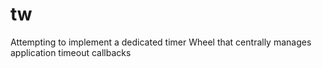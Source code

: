 # tw
Attempting to implement a dedicated timer Wheel that centrally manages application timeout callbacks
